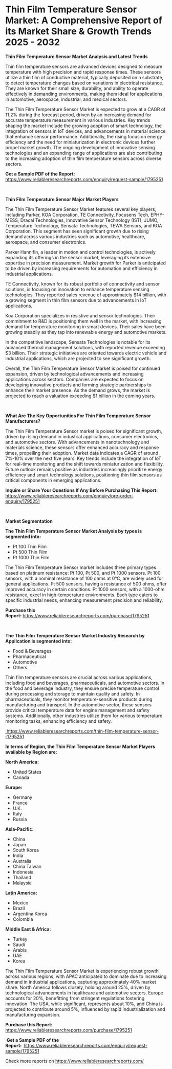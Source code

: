 <p><h1>Thin Film Temperature Sensor Market: A Comprehensive Report of its Market Share & Growth Trends 2025 - 2032</h1></p><p><strong>Thin Film Temperature Sensor Market Analysis and Latest Trends</strong></p>
<p><p>Thin film temperature sensors are advanced devices designed to measure temperature with high precision and rapid response times. These sensors utilize a thin film of conductive material, typically deposited on a substrate, to detect temperature changes based on variations in electrical resistance. They are known for their small size, durability, and ability to operate effectively in demanding environments, making them ideal for applications in automotive, aerospace, industrial, and medical sectors.</p><p>The Thin Film Temperature Sensor Market is expected to grow at a CAGR of 11.2% during the forecast period, driven by an increasing demand for accurate temperature measurement in various industries. Key trends shaping the market include the growing adoption of smart technology, the integration of sensors in IoT devices, and advancements in material science that enhance sensor performance. Additionally, the rising focus on energy efficiency and the need for miniaturization in electronic devices further propel market growth. The ongoing development of innovative sensing technologies and an expanding range of applications are also contributing to the increasing adoption of thin film temperature sensors across diverse sectors.</p></p>
<p><strong>Get a Sample PDF of the Report:&nbsp;</strong> <a href="https://www.reliableresearchreports.com/enquiry/request-sample/1795251?utm_campaign=2104&utm_medium=2&utm_source=Github&utm_content=ia&utm_term=19022025&utm_id=thin-film-temperature-sensor">https://www.reliableresearchreports.com/enquiry/request-sample/1795251</a></p>
<p>&nbsp;</p>
<p><strong>Thin Film Temperature Sensor Major Market Players</strong></p>
<p><p>The Thin Film Temperature Sensor Market features several key players, including Parker, KOA Corporation, TE Connectivity, Focusens Tech, EPHY-MESS, Dracal Technologies, Innovative Sensor Technology (IST), JUMO, Temperature Technology, Sensata Technologies, TEWA Sensors, and KOA Corporation. This segment has seen significant growth due to rising demand across various industries such as automotive, healthcare, aerospace, and consumer electronics.</p><p>Parker Hannifin, a leader in motion and control technologies, is actively expanding its offerings in the sensor market, leveraging its extensive expertise in precision measurement. Market growth for Parker is anticipated to be driven by increasing requirements for automation and efficiency in industrial applications.</p><p>TE Connectivity, known for its robust portfolio of connectivity and sensor solutions, is focusing on innovation to enhance temperature sensing technologies. They reported sales revenue of approximately $14 billion, with a growing segment in thin film sensors due to advancements in IoT applications.</p><p>Koa Corporation specializes in resistive and sensor technologies. Their commitment to R&D is positioning them well in the market, with increasing demand for temperature monitoring in smart devices. Their sales have been growing steadily as they tap into renewable energy and automotive markets.</p><p>In the competitive landscape, Sensata Technologies is notable for its advanced thermal management solutions, with reported revenue exceeding $3 billion. Their strategic initiatives are oriented towards electric vehicle and industrial applications, which are projected to see significant growth.</p><p>Overall, the Thin Film Temperature Sensor Market is poised for continued expansion, driven by technological advancements and increasing applications across sectors. Companies are expected to focus on developing innovative products and forming strategic partnerships to enhance their market presence. As the demand grows, the market is projected to reach a valuation exceeding $1 billion in the coming years.</p></p>
<p>&nbsp;</p>
<p><strong>What Are The Key Opportunities For Thin Film Temperature Sensor Manufacturers?</strong></p>
<p><p>The Thin Film Temperature Sensor market is poised for significant growth, driven by rising demand in industrial applications, consumer electronics, and automotive sectors. With advancements in nanotechnology and materials science, these sensors offer enhanced accuracy and response times, propelling their adoption. Market data indicates a CAGR of around 7%-10% over the next five years. Key trends include the integration of IoT for real-time monitoring and the shift towards miniaturization and flexibility. Future outlook remains positive as industries increasingly prioritize energy efficiency and smart technology solutions, positioning thin film sensors as critical components in emerging applications.</p></p>
<p><strong>Inquire or Share Your Questions If Any Before Purchasing This Report:</strong> <a href="https://www.reliableresearchreports.com/enquiry/pre-order-enquiry/1795251?utm_campaign=2104&utm_medium=2&utm_source=Github&utm_content=ia&utm_term=19022025&utm_id=thin-film-temperature-sensor">https://www.reliableresearchreports.com/enquiry/pre-order-enquiry/1795251</a></p>
<p>&nbsp;</p>
<p><strong>Market Segmentation</strong></p>
<p><strong>The Thin Film Temperature Sensor Market Analysis by types is segmented into:</strong></p>
<p><ul><li>Pt 100 Thin Film</li><li>Pt 500 Thin Film</li><li>Pt 1000 Thin Film</li></ul></p>
<p><p>The Thin Film Temperature Sensor market includes three primary types based on platinum resistance: Pt 100, Pt 500, and Pt 1000 sensors. Pt 100 sensors, with a nominal resistance of 100 ohms at 0°C, are widely used for general applications. Pt 500 sensors, having a resistance of 500 ohms, offer improved accuracy in certain conditions. Pt 1000 sensors, with a 1000-ohm resistance, excel in high-temperature environments. Each type caters to specific industrial needs, enhancing measurement precision and reliability.</p></p>
<p><strong>Purchase this Report:&nbsp;</strong><a href="https://www.reliableresearchreports.com/purchase/1795251?utm_campaign=2104&utm_medium=2&utm_source=Github&utm_content=ia&utm_term=19022025&utm_id=thin-film-temperature-sensor">https://www.reliableresearchreports.com/purchase/1795251</a></p>
<p>&nbsp;</p>
<p><strong>The Thin Film Temperature Sensor Market Industry Research by Application is segmented into:</strong></p>
<p><ul><li>Food & Beverages</li><li>Pharmaceutical</li><li>Automotive</li><li>Others</li></ul></p>
<p><p>Thin film temperature sensors are crucial across various applications, including food and beverages, pharmaceuticals, and automotive sectors. In the food and beverage industry, they ensure precise temperature control during processing and storage to maintain quality and safety. In pharmaceuticals, they monitor temperature-sensitive products during manufacturing and transport. In the automotive sector, these sensors provide critical temperature data for engine management and safety systems. Additionally, other industries utilize them for various temperature monitoring tasks, enhancing efficiency and safety.</p></p>
<p><a href="https://www.reliableresearchreports.com/thin-film-temperature-sensor-r1795251?utm_campaign=2104&utm_medium=2&utm_source=Github&utm_content=ia&utm_term=19022025&utm_id=thin-film-temperature-sensor">&nbsp;https://www.reliableresearchreports.com/thin-film-temperature-sensor-r1795251</a></p>
<p><strong>In terms of Region, the Thin Film Temperature Sensor Market Players available by Region are:</strong></p>
<p>
    <p> <strong> North America: </strong>
        <ul>
            <li>United States</li>
            <li>Canada</li>
        </ul>
        </p> 
    <p> <strong> Europe: </strong>
        <ul>
            <li>Germany</li>
            <li>France</li>
            <li>U.K.</li>
            <li>Italy</li>
            <li>Russia</li>
        </ul>
        </p> 
    <p> <strong> Asia-Pacific: </strong>
        <ul>
            <li>China</li>
            <li>Japan</li>
            <li>South Korea</li>
            <li>India</li>
            <li>Australia</li>
            <li>China Taiwan</li>
            <li>Indonesia</li>
            <li>Thailand</li>
            <li>Malaysia</li>
        </ul>
        </p> 
    <p> <strong> Latin America: </strong>
        <ul>
            <li>Mexico</li>
            <li>Brazil</li>
            <li>Argentina Korea</li>
            <li>Colombia</li>
        </ul>
        </p> 
    <p> <strong> Middle East & Africa: </strong>
        <ul>
            <li>Turkey</li>
            <li>Saudi</li>
            <li>Arabia</li>
            <li>UAE</li>
            <li>Korea</li>
        </ul>
    </p>
    </p>
<p><p>The Thin Film Temperature Sensor Market is experiencing robust growth across various regions, with APAC anticipated to dominate due to increasing demand in industrial applications, capturing approximately 40% market share. North America follows closely, holding around 25%, driven by technological advancements in healthcare and automotive sectors. Europe accounts for 20%, benefitting from stringent regulations fostering innovation. The USA, while significant, represents about 10%, and China is projected to contribute around 5%, influenced by rapid industrialization and manufacturing expansion.</p></p>
<p><strong>Purchase this Report: </strong><a href="https://www.reliableresearchreports.com/purchase/1795251?utm_campaign=2104&utm_medium=2&utm_source=Github&utm_content=ia&utm_term=19022025&utm_id=thin-film-temperature-sensor">https://www.reliableresearchreports.com/purchase/1795251</a></p>
<p>&nbsp;<strong>Get a Sample PDF of the Report:&nbsp;&nbsp;</strong><a href="https://www.reliableresearchreports.com/enquiry/request-sample/1795251?utm_campaign=2104&utm_medium=2&utm_source=Github&utm_content=ia&utm_term=19022025&utm_id=thin-film-temperature-sensor">https://www.reliableresearchreports.com/enquiry/request-sample/1795251</a></p>
<p><strong></strong></p>
<p>Check more reports on <a href="https://www.reliableresearchreports.com/?utm_campaign=2104&utm_medium=2&utm_source=Github&utm_content=ia&utm_term=19022025&utm_id=thin-film-temperature-sensor">https://www.reliableresearchreports.com/</a></p>